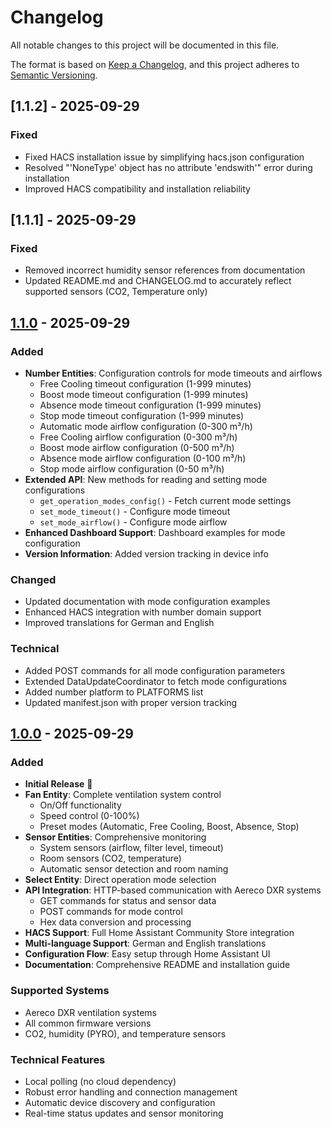 # Changelog

All notable changes to this project will be documented in this file.

The format is based on [Keep a Changelog](https://keepachangelog.com/en/1.0.0/),
and this project adheres to [Semantic Versioning](https://semver.org/spec/v2.0.0.html).

## [1.1.2] - 2025-09-29

### Fixed
- Fixed HACS installation issue by simplifying hacs.json configuration
- Resolved "'NoneType' object has no attribute 'endswith'" error during installation
- Improved HACS compatibility and installation reliability

## [1.1.1] - 2025-09-29

### Fixed
- Removed incorrect humidity sensor references from documentation
- Updated README.md and CHANGELOG.md to accurately reflect supported sensors (CO2, Temperature only)

## [1.1.0] - 2025-09-29

### Added
- **Number Entities**: Configuration controls for mode timeouts and airflows
  - Free Cooling timeout configuration (1-999 minutes)
  - Boost mode timeout configuration (1-999 minutes)
  - Absence mode timeout configuration (1-999 minutes)
  - Stop mode timeout configuration (1-999 minutes)
  - Automatic mode airflow configuration (0-300 m³/h)
  - Free Cooling airflow configuration (0-300 m³/h)
  - Boost mode airflow configuration (0-500 m³/h)
  - Absence mode airflow configuration (0-100 m³/h)
  - Stop mode airflow configuration (0-50 m³/h)
- **Extended API**: New methods for reading and setting mode configurations
  - `get_operation_modes_config()` - Fetch current mode settings
  - `set_mode_timeout()` - Configure mode timeout
  - `set_mode_airflow()` - Configure mode airflow
- **Enhanced Dashboard Support**: Dashboard examples for mode configuration
- **Version Information**: Added version tracking in device info

### Changed
- Updated documentation with mode configuration examples
- Enhanced HACS integration with number domain support
- Improved translations for German and English

### Technical
- Added POST commands for all mode configuration parameters
- Extended DataUpdateCoordinator to fetch mode configurations
- Added number platform to PLATFORMS list
- Updated manifest.json with proper version tracking

## [1.0.0] - 2025-09-29

### Added
- **Initial Release** 🎉
- **Fan Entity**: Complete ventilation system control
  - On/Off functionality
  - Speed control (0-100%)
  - Preset modes (Automatic, Free Cooling, Boost, Absence, Stop)
- **Sensor Entities**: Comprehensive monitoring
  - System sensors (airflow, filter level, timeout)
  - Room sensors (CO2, temperature)
  - Automatic sensor detection and room naming
- **Select Entity**: Direct operation mode selection
- **API Integration**: HTTP-based communication with Aereco DXR systems
  - GET commands for status and sensor data
  - POST commands for mode control
  - Hex data conversion and processing
- **HACS Support**: Full Home Assistant Community Store integration
- **Multi-language Support**: German and English translations
- **Configuration Flow**: Easy setup through Home Assistant UI
- **Documentation**: Comprehensive README and installation guide

### Supported Systems
- Aereco DXR ventilation systems
- All common firmware versions
- CO2, humidity (PYRO), and temperature sensors

### Technical Features
- Local polling (no cloud dependency)
- Robust error handling and connection management
- Automatic device discovery and configuration
- Real-time status updates and sensor monitoring

[1.1.0]: https://github.com/klugernet/ha-aereco-dxr/compare/v1.0.0...v1.1.0
[1.0.0]: https://github.com/klugernet/ha-aereco-dxr/releases/tag/v1.0.0